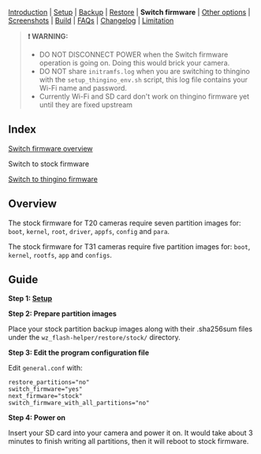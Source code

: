 [Introduction](README.md) | [Setup](README_setup.md) | [Backup](README_backup.md) | [Restore](README_restore.md) | **Switch firmware** | [Other options](README_other_options.md) | [Screenshots](README_screenshots.md) | [Build](README_build.md) | [FAQs](README_FAQs.md) | [Changelog](Changelog.md) | [Limitation](Limitation.md)

> **❗ WARNING:**
> - DO NOT DISCONNECT POWER when the Switch firmware operation is going on. Doing this would brick your camera.
> - DO NOT share `initramfs.log` when you are switching to thingino with the `setup_thingino_env.sh` script, this log file contains your Wi-Fi name and password.
> - Currently Wi-Fi and SD card don't work on thingino firmware yet until they are fixed upstream

## Index

[Switch firmware overview](README_switch_firmware.md)

Switch to stock firmware

[Switch to thingino firmware](README_switch_firmware_thingino.md)

## Overview

The stock firmware for T20 cameras require seven partition images for: `boot`, `kernel`, `root`, `driver`, `appfs`, `config` and `para`.

The stock firmware for T31 cameras require five partition images for: `boot`, `kernel`, `rootfs`, `app` and `configs`.

## Guide

**Step 1: [Setup](README_setup.md)**

**Step 2: Prepare partition images**

Place your stock partition backup images along with their .sha256sum files under the `wz_flash-helper/restore/stock/` directory.

**Step 3: Edit the program configuration file**

Edit `general.conf` with:
```
restore_partitions="no"
switch_firmware="yes"
next_firmware="stock"
switch_firmware_with_all_partitions="no"
```

**Step 4: Power on**

Insert your SD card into your camera and power it on. It would take about 3 minutes to finish writing all partitions, then it will reboot to stock firmware.

